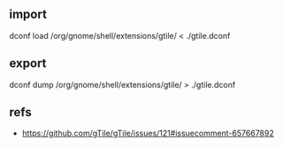 ## import
dconf load /org/gnome/shell/extensions/gtile/ < ./gtile.dconf

## export
dconf dump /org/gnome/shell/extensions/gtile/ > ./gtile.dconf

## refs
- https://github.com/gTile/gTile/issues/121#issuecomment-657667892


